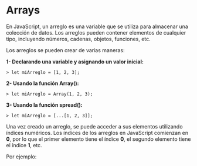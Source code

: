 # Arrays

En JavaScript, un arreglo es una variable que se utiliza para almacenar una colección de datos. Los arreglos pueden contener elementos de cualquier tipo, incluyendo números, cadenas, objetos, funciones, etc.

Los arreglos se pueden crear de varias maneras:

**1- Declarando una variable y asignando un valor inicial:**

    > let miArreglo = [1, 2, 3];

**2- Usando la función Array():**

    > let miArreglo = Array(1, 2, 3);

**3- Usando la función spread():**

    > let miArreglo = [...[1, 2, 3]];


Una vez creado un arreglo, se puede acceder a sus elementos utilizando índices numéricos. Los índices de los arreglos en JavaScript comienzan en **0**, por lo que el primer elemento tiene el índice **0**, el segundo elemento tiene el índice **1**, etc.

Por ejemplo: